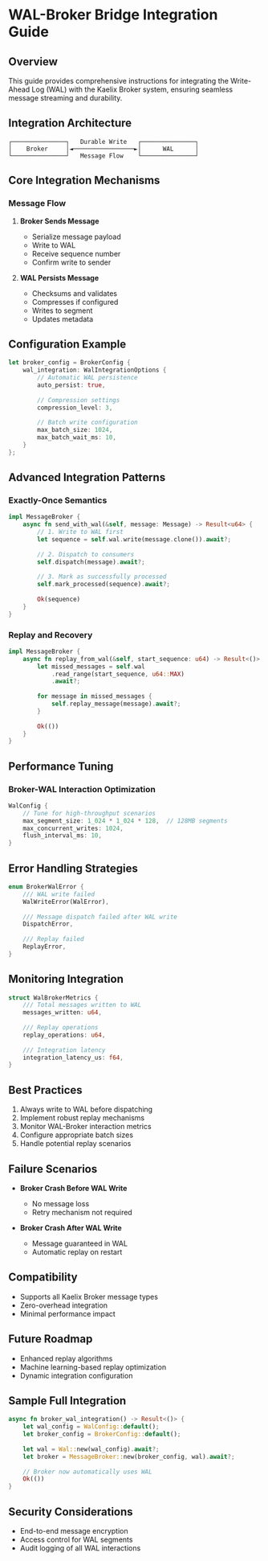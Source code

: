# WAL-Broker Bridge Integration Guide

## Overview
This guide provides comprehensive instructions for integrating the Write-Ahead Log (WAL) with the Kaelix Broker system, ensuring seamless message streaming and durability.

## Integration Architecture
```
┌───────────────┐   Durable Write   ┌───────────────┐
│    Broker     │◄─────────────────►│      WAL      │
└───────────────┘   Message Flow    └───────────────┘
```

## Core Integration Mechanisms

### Message Flow
1. **Broker Sends Message**
   - Serialize message payload
   - Write to WAL
   - Receive sequence number
   - Confirm write to sender

2. **WAL Persists Message**
   - Checksums and validates
   - Compresses if configured
   - Writes to segment
   - Updates metadata

## Configuration Example
```rust
let broker_config = BrokerConfig {
    wal_integration: WalIntegrationOptions {
        // Automatic WAL persistence
        auto_persist: true,
        
        // Compression settings
        compression_level: 3,
        
        // Batch write configuration
        max_batch_size: 1024,
        max_batch_wait_ms: 10,
    }
};
```

## Advanced Integration Patterns

### Exactly-Once Semantics
```rust
impl MessageBroker {
    async fn send_with_wal(&self, message: Message) -> Result<u64> {
        // 1. Write to WAL first
        let sequence = self.wal.write(message.clone()).await?;
        
        // 2. Dispatch to consumers
        self.dispatch(message).await?;
        
        // 3. Mark as successfully processed
        self.mark_processed(sequence).await?;
        
        Ok(sequence)
    }
}
```

### Replay and Recovery
```rust
impl MessageBroker {
    async fn replay_from_wal(&self, start_sequence: u64) -> Result<()> {
        let missed_messages = self.wal
            .read_range(start_sequence, u64::MAX)
            .await?;
        
        for message in missed_messages {
            self.replay_message(message).await?;
        }
        
        Ok(())
    }
}
```

## Performance Tuning
### Broker-WAL Interaction Optimization
```rust
WalConfig {
    // Tune for high-throughput scenarios
    max_segment_size: 1_024 * 1_024 * 128,  // 128MB segments
    max_concurrent_writes: 1024,
    flush_interval_ms: 10,
}
```

## Error Handling Strategies
```rust
enum BrokerWalError {
    /// WAL write failed
    WalWriteError(WalError),
    
    /// Message dispatch failed after WAL write
    DispatchError,
    
    /// Replay failed
    ReplayError,
}
```

## Monitoring Integration
```rust
struct WalBrokerMetrics {
    /// Total messages written to WAL
    messages_written: u64,
    
    /// Replay operations
    replay_operations: u64,
    
    /// Integration latency
    integration_latency_us: f64,
}
```

## Best Practices
1. Always write to WAL before dispatching
2. Implement robust replay mechanisms
3. Monitor WAL-Broker interaction metrics
4. Configure appropriate batch sizes
5. Handle potential replay scenarios

## Failure Scenarios
- **Broker Crash Before WAL Write**
  - No message loss
  - Retry mechanism not required

- **Broker Crash After WAL Write**
  - Message guaranteed in WAL
  - Automatic replay on restart

## Compatibility
- Supports all Kaelix Broker message types
- Zero-overhead integration
- Minimal performance impact

## Future Roadmap
- Enhanced replay algorithms
- Machine learning-based replay optimization
- Dynamic integration configuration

## Sample Full Integration
```rust
async fn broker_wal_integration() -> Result<()> {
    let wal_config = WalConfig::default();
    let broker_config = BrokerConfig::default();
    
    let wal = Wal::new(wal_config).await?;
    let broker = MessageBroker::new(broker_config, wal).await?;
    
    // Broker now automatically uses WAL
    Ok(())
}
```

## Security Considerations
- End-to-end message encryption
- Access control for WAL segments
- Audit logging of all WAL interactions